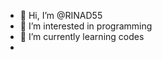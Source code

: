 - 👋 Hi, I’m @RINAD55
-  👀 I’m interested in programming 
- 🌱 I’m currently learning codes
-

<!---
RINAD55/RINAD55 is a ✨ special ✨ repository because its `README.md` (this file) appears on your GitHub profile.
You can click the Preview link to take a look at your changes.
--->
